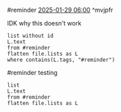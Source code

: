  #reminder [2025-01-29 06:00](https://www.google.com/calendar/event?eid=NmtvZDEwczNqMGxpcTQ2MHJrZzYza3E4dGMgamdzY2hlcmJlckBt) ^mvjpfr

IDK why this doesn't work
```dataview
list without id
L.text
from #reminder
flatten file.lists as L
where contains(L.tags, "#reminder")
```

#reminder  testing


```dataview
list
L.text
from #reminder
flatten file.lists as L
```

